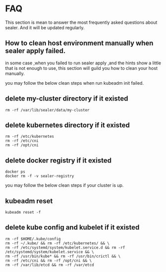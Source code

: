 # FAQ

This section is mean to answer the most frequently asked questions about sealer. And it will be updated regularly.

## How to clean host environment manually when sealer apply failed.

in some case ,when you failed to run sealer apply ,and the hints show a little that is not enough to use, this section
will guild you how to clean your host manually.

you may follow the below clean steps when run kubeadm init failed.

## delete my-cluster directory if it existed

```shell
rm -rf /var/lib/sealer/data/my-cluster
```

## delete kubernetes directory if it existed

```shell
rm -rf /etc/kubernetes
rm -rf /etc/cni
rm -rf /opt/cni
```

## delete docker registry if it existed

```shell
docker ps
docker rm -f -v sealer-registry
```

you may follow the below clean steps if your cluster is up.

## kubeadm reset

```shell
kubeadm reset -f
```

## delete kube config and kubelet if it existed

```shell
rm -rf $HOME/.kube/config
rm -rf ~/.kube/ && rm -rf /etc/kubernetes/ && \
rm -rf /etc/systemd/system/kubelet.service.d && rm -rf /etc/systemd/system/kubelet.service && \
rm -rf /usr/bin/kube* && rm -rf /usr/bin/crictl && \
rm -rf /etc/cni && rm -rf /opt/cni && \
rm -rf /var/lib/etcd && rm -rf /var/etcd
```